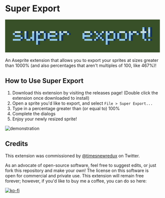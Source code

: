 # Super Export
![hero image](./assets/hero.png)

An Aseprite extension that allows you to export your sprites at sizes greater than 1000% (and also percentages that aren't multiples of 100, like 467%)!

## How to Use Super Export

1. Download this extension by visiting the releases page! (Double click the extension once downloaded to install)
2. Open a sprite you'd like to export, and select `File > Super Export...`
3. Type in a percentage greater than (or equal to) 100%
4. Complete the dialogs
5. Enjoy your newly resized sprite!

![demonstration](https://media.giphy.com/media/vyCwOFAnUjjmBNhOfI/giphy.gif)

## Credits

This extension was commissioned by [@timesnewredux](https://twitter.com/timesnewredux) on Twitter.

As an advocate of open-source software, feel free to suggest edits, or just fork this repository and make your own! The license on this software is open for commercial and private use. This extension will remain free forever; however, if you'd like to buy me a coffee, you can do so here: 

[![ko-fi](https://ko-fi.com/img/githubbutton_sm.svg)](https://ko-fi.com/L3L766S5F)


